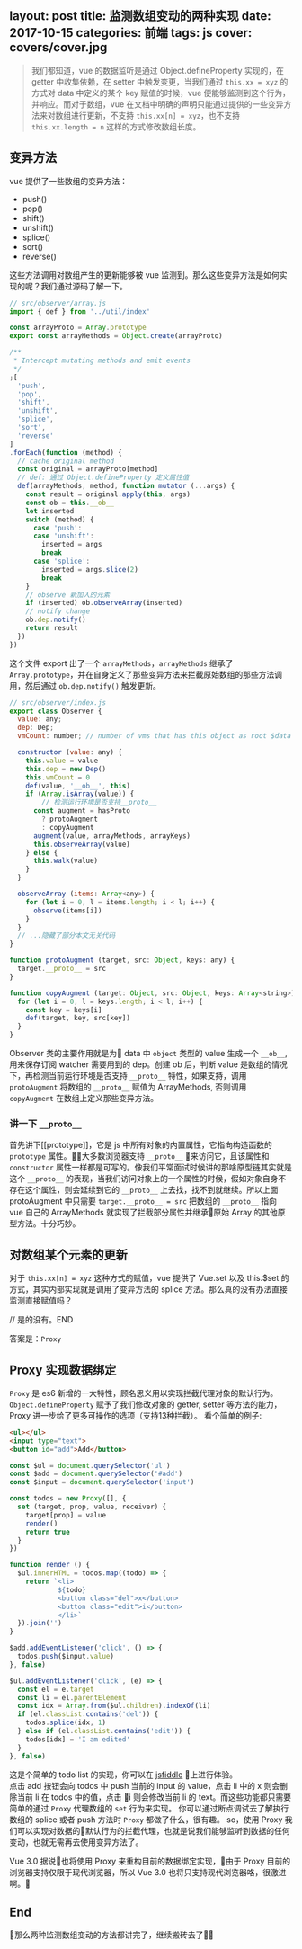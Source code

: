 layout: post
title: 监测数组变动的两种实现
date: 2017-10-15
categories: 前端
tags: js
cover: covers/cover.jpg
---

> 我们都知道，vue 的数据监听是通过 Object.defineProperty 实现的，在 getter 中收集依赖，在 setter 中触发变更，当我们通过  <!-- more -->
`this.xx = xyz` 的方式对 data 中定义的某个 key 赋值的时候，vue 便能够监测到这个行为，并响应。而对于数组，vue 在文档中明确的声明只能通过提供的一些变异方法来对数组进行更新，不支持 `this.xx[n] = xyz`，也不支持 `this.xx.length = n` 这样的方式修改数组长度。


## 变异方法
vue 提供了一些数组的变异方法：
* push()
* pop()
* shift()
* unshift()
* splice()
* sort()
* reverse()  

这些方法调用对数组产生的更新能够被 vue 监测到。那么这些变异方法是如何实现的呢？我们通过源码了解一下。
```javascript
// src/observer/array.js
import { def } from '../util/index'

const arrayProto = Array.prototype
export const arrayMethods = Object.create(arrayProto)

/**
 * Intercept mutating methods and emit events
 */
;[
  'push',
  'pop',
  'shift',
  'unshift',
  'splice',
  'sort',
  'reverse'
]
.forEach(function (method) {
  // cache original method
  const original = arrayProto[method]
  // def: 通过 Object.defineProperty 定义属性值
  def(arrayMethods, method, function mutator (...args) {
    const result = original.apply(this, args)
    const ob = this.__ob__
    let inserted
    switch (method) {
      case 'push':
      case 'unshift':
        inserted = args
        break
      case 'splice':
        inserted = args.slice(2)
        break
    }
    // observe 新加入的元素
    if (inserted) ob.observeArray(inserted)
    // notify change
    ob.dep.notify()
    return result
  })
})
```
这个文件 export 出了一个 `arrayMethods`，`arrayMethods` 继承了 `Array.prototype`，并在自身定义了那些变异方法来拦截原始数组的那些方法调用，然后通过 `ob.dep.notify()` 触发更新。
```javascript
// src/observer/index.js
export class Observer {
  value: any;
  dep: Dep;
  vmCount: number; // number of vms that has this object as root $data

  constructor (value: any) {
    this.value = value
    this.dep = new Dep()
    this.vmCount = 0
    def(value, '__ob__', this)
    if (Array.isArray(value)) {
        // 检测运行环境是否支持__proto__
      const augment = hasProto
        ? protoAugment
        : copyAugment
      augment(value, arrayMethods, arrayKeys)
      this.observeArray(value)
    } else {
      this.walk(value)
    }
  }

  observeArray (items: Array<any>) {
    for (let i = 0, l = items.length; i < l; i++) {
      observe(items[i])
    }
  }
  // ...隐藏了部分本文无关代码
}

function protoAugment (target, src: Object, keys: any) {
  target.__proto__ = src
}

function copyAugment (target: Object, src: Object, keys: Array<string>) {
  for (let i = 0, l = keys.length; i < l; i++) {
    const key = keys[i]
    def(target, key, src[key])
  }
}
```
Observer 类的主要作用就是为 data 中 `object` 类型的 value 生成一个 `__ob__`, 用来保存订阅 watcher 需要用到的 dep。创建 ob 后，判断 value 是数组的情况下，再检测当前运行环境是否支持 `__proto__` 特性，如果支持，调用 `protoAugment` 将数组的 `__proto__` 赋值为 ArrayMethods, 否则调用 `copyAugment` 在数组上定义那些变异方法。  

### 讲一下 `__proto__`  

首先讲下[[prototype]]，它是 js 中所有对象的内置属性，它指向构造函数的 `prototype` 属性。大多数浏览器支持 `__proto__` 来访问它，且该属性和 `constructor` 属性一样都是可写的。像我们平常面试时候讲的那啥原型链其实就是这个 `__proto__` 的表现，当我们访问对象上的一个属性的时候，假如对象自身不存在这个属性，则会延续到它的 `__proto__` 上去找，找不到就继续。所以上面 protoAugment 中只需要 `target.__proto__ = src` 把数组的 `__proto__` 指向 vue 自己的 ArrayMethods 就实现了拦截部分属性并继承原始 Array 的其他原型方法。十分巧妙。

## 对数组某个元素的更新
对于 `this.xx[n] = xyz` 这种方式的赋值，vue 提供了 Vue.set 以及 this.$set 的方式，其实内部实现就是调用了变异方法的 splice 方法。那么真的没有办法直接监测直接赋值吗？

// 是的没有。END

答案是：`Proxy`

## Proxy 实现数据绑定

`Proxy` 是 es6 新增的一大特性，顾名思义用以实现拦截代理对象的默认行为。 `Object.defineProperty` 赋予了我们修改对象的 getter, setter 等方法的能力，Proxy 进一步给了更多可操作的选项（支持13种拦截）。
看个简单的例子:
```html
<ul></ul>
<input type="text">
<button id="add">Add</button>
```
```javascript
const $ul = document.querySelector('ul')
const $add = document.querySelector('#add')
const $input = document.querySelector('input')

const todos = new Proxy([], {
  set (target, prop, value, receiver) {
    target[prop] = value
    render()
    return true
  }
})

function render () {
  $ul.innerHTML = todos.map((todo) => {
    return `<li>
            ${todo}
            <button class="del">x</button>
            <button class="edit">i</button>
            </li>`
  }).join('')
}

$add.addEventListener('click', () => {
  todos.push($input.value)
}, false)

$ul.addEventListener('click', (e) => {
  const el = e.target
  const li = el.parentElement
  const idx = Array.from($ul.children).indexOf(li)
  if (el.classList.contains('del')) {
    todos.splice(idx, 1)
  } else if (el.classList.contains('edit')) {
    todos[idx] = 'I am edited'
  }
}, false)
```
这是个简单的 todo list 的实现，你可以在 [jsfiddle](https://jsfiddle.net/gd5yn7s1/) 上进行体验。  
点击 add 按钮会向 todos 中 push 当前的 input 的 value，点击 li 中的 x 则会删除当前 li 在 todos 中的值，点击 i 则会修改当前 li 的 text。而这些功能都只需要简单的通过 `Proxy` 代理数组的 `set` 行为来实现。 你可以通过断点调试去了解执行数组的 splice 或者 push 方法时 `Proxy` 都做了什么，很有趣。
so，使用 Proxy 我们可以实现对数据的默认行为的拦截代理，也就是说我们能够监听到数据的任何变动，也就无需再去使用变异方法了。

Vue 3.0 据说也将使用 Proxy 来重构目前的数据绑定实现，由于 Proxy 目前的浏览器支持仅限于现代浏览器，所以 Vue 3.0 也将只支持现代浏览器咯，很激进啊。👻

## End
那么两种监测数组变动的方法都讲完了，继续搬砖去了🐶🐶
